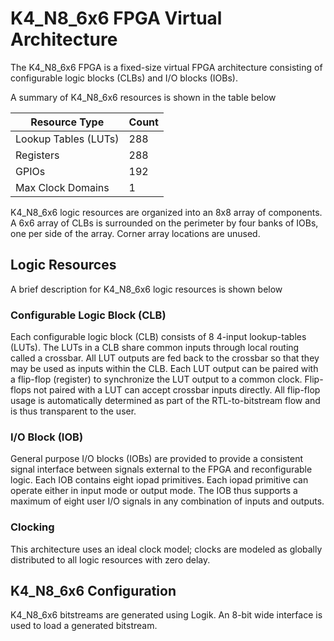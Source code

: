 # K4_N8_6x6 FPGA Virtual Architecture

The K4_N8_6x6 FPGA is a fixed-size virtual FPGA architecture consisting of configurable logic blocks (CLBs) and I/O blocks (IOBs).

A summary of K4_N8_6x6 resources is shown in the table below

Resource Type        | Count
---------------------|------
Lookup Tables (LUTs) | 288
Registers            | 288
GPIOs                | 192
Max Clock Domains    | 1

K4_N8_6x6 logic resources are organized into an 8x8 array of components.  A 6x6 array of CLBs is surrounded on the perimeter by four banks of IOBs, one per side of the array.  Corner array locations are unused.

## Logic Resources

A brief description for K4_N8_6x6 logic resources is shown below

### Configurable Logic Block (CLB)

Each configurable logic block (CLB) consists of 8 4-input lookup-tables (LUTs).  The LUTs in a CLB share common inputs through local routing called a crossbar.  All LUT outputs are fed back to the crossbar so that they may be used as inputs within the CLB.  Each LUT output can be paired with a flip-flop (register) to synchronize the LUT output to a common clock.  Flip-flops not paired with a LUT can accept crossbar inputs directly.  All flip-flop usage is automatically determined as part of the RTL-to-bitstream flow and is thus transparent to the user.  

### I/O Block (IOB)

General purpose I/O blocks (IOBs) are provided to provide a consistent signal interface between signals external to the FPGA and reconfigurable logic.  Each IOB contains eight iopad primitives.  Each iopad primitive can operate either in input mode or output mode.  The IOB thus supports a maximum of eight user I/O signals in any combination of inputs and outputs.

### Clocking

This architecture uses an ideal clock model; clocks are modeled as globally distributed to all logic resources with zero delay.

## K4_N8_6x6 Configuration

K4_N8_6x6 bitstreams are generated using Logik.  An 8-bit wide interface is used to load a generated bitstream.

